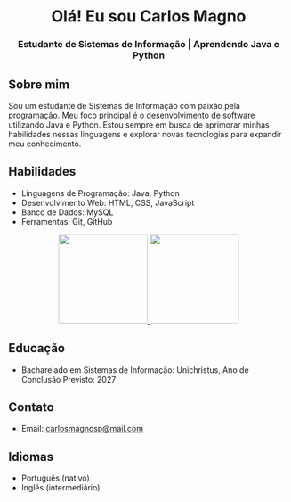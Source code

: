 <div align="center">
  <h1>Olá! Eu sou Carlos Magno</h1>
  <h3>Estudante de Sistemas de Informação | Aprendendo Java e Python</h3>
</div>

## Sobre mim
Sou um estudante de Sistemas de Informação com paixão pela programação. Meu foco principal é o desenvolvimento de software utilizando Java e Python. Estou sempre em busca de aprimorar minhas habilidades nessas linguagens e explorar novas tecnologias para expandir meu conhecimento.

## Habilidades
- Linguagens de Programação: Java, Python
- Desenvolvimento Web: HTML, CSS, JavaScript
- Banco de Dados: MySQL
- Ferramentas: Git, GitHub

<div align="center">
  <a href="https://github.com/carlosMagnoDev">
    <img height="160em" src="https://github-readme-stats.vercel.app/api?username=carlosMagnoDev&show_icons=true&theme=cobalt&include_all_commits=true&count_private=true"/>
    <img height="160em" src="https://github-readme-stats.vercel.app/api/top-langs/?username=carlosMagnoDev&layout=compact&langs_count=7&theme=cobalt"/>
  </a>
</div>

## Educação
- Bacharelado em Sistemas de Informação: Unichristus, Ano de Conclusão Previsto: 2027

## Contato
- Email: carlosmagnosp@mail.com

## Idiomas
- Português (nativo)
- Inglês (intermediário)
